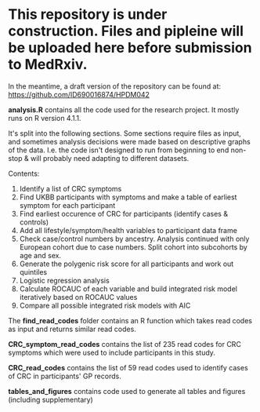 # This repository is under construction. Files and pipleine will be uploaded here before submission to MedRxiv.
In the meantime, a draft version of the repository can be found at: https://github.com/ID690016874/HPDM042

**analysis.R** contains all the code used for the research project. It mostly runs on R version 4.1.1.

It's split into the following sections. Some sections require files as input, and sometimes analysis decisions were made based on descriptive graphs of the data. I.e. the code isn't designed to run from beginning to end non-stop & will probably need adapting to different datasets.

Contents:
  1. Identify a list of CRC symptoms
  2. Find UKBB participants with symptoms and make a table of earliest symptom for each participant
  3. Find earliest occurence of CRC for participants (identify cases & controls)
  4. Add all lifestyle/symptom/health variables to participant data frame
  5. Check case/control numbers by ancestry. Analysis continued with only European cohort due to case numbers. Split cohort into subcohorts by age and sex.
  6. Generate the polygenic risk score for all participants and work out quintiles
  7. Logistic regression analysis
  8. Calculate ROCAUC of each variable and build integrated risk model iteratively based on ROCAUC values
  9. Compare all possible integrated risk models with AIC

The **find_read_codes** folder contains an R function which takes read codes as input and returns similar read codes.

**CRC_symptom_read_codes** contains the list of 235 read codes for CRC symptoms which were used to include participants in this study.

**CRC_read_codes** contains the list of 59 read codes used to identify cases of CRC in participants' GP records.

**tables_and_figures** contains code used to generate all tables and figures (including supplementary)
